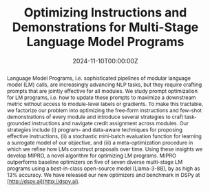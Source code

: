 ---
title: 'Optimizing Instructions and Demonstrations for Multi-Stage Language Model Programs'

# Authors
# If you created a profile for a user (e.g. the default `admin` user), write the username (folder name) here
# and it will be replaced with their full name and linked to their profile.
authors:
  - kristaStar
  - adminStar
  - Josh Purtell
  - David Broman
  - Christopher Potts
  - Matei Zaharia
  - Omar Khattab

date: '2024-11-10T00:00:00Z'
doi: '10.18653/v1/2024.emnlp-main.525'

# Schedule page publish date (NOT publication's date).
publishDate: '2018-10-05T00:00:00Z'

# Publication type.
# Legend: 0 = Uncategorized; 1 = Conference paper; 2 = Journal article;
# 3 = Preprint / Working Paper; 4 = Report; 5 = Book; 6 = Book section;
# 7 = Thesis; 8 = Patent
publication_types: ['1']

# Publication name and optional abbreviated publication name.
publication: 2024 Conference on Empirical Methods in Natural Language Processing (Main Conference)
publication_short: EMNLP 2024

abstract: Language Model Programs, i.e. sophisticated pipelines of modular language model (LM) calls, are increasingly advancing NLP tasks, but they require crafting prompts that are jointly effective for all modules. We study prompt optimization for LM programs, i.e. how to update these prompts to maximize a downstream metric without access to module-level labels or gradients. To make this tractable, we factorize our problem into optimizing the free-form instructions and few-shot demonstrations of every module and introduce several strategies to craft task-grounded instructions and navigate credit assignment across modules. Our strategies include (i) program- and data-aware techniques for proposing effective instructions, (ii) a stochastic mini-batch evaluation function for learning a surrogate model of our objective, and (iii) a meta-optimization procedure in which we refine how LMs construct proposals over time. Using these insights we develop MIPRO, a novel algorithm for optimizing LM programs. MIPRO outperforms baseline optimizers on five of seven diverse multi-stage LM programs using a best-in-class open-source model (Llama-3-8B), by as high as 13% accuracy. We have released our new optimizers and benchmark in DSPy at [http://dspy.ai](http://dspy.ai).

# Summary. An optional shortened abstract.
summary: We present MIPROv2, a language model program optimizer which improves both prompts and fewshot demonstrations for multistage language model programs.  Our strategies include (i) program- and data-aware techniques for proposing effective instructions, (ii) a stochastic mini-batch evaluation function for learning a surrogate model of our objective, and (iii) a meta-optimization procedure in which we refine how LMs construct proposals over time. MIPRO outperforms baseline optimizers on five of seven diverse multi-stage LM programs using a best-in-class open-source model (Llama-3-8B), by as high as 13% accuracy.

tags: []

# Display this page in the Featured widget?
featured: true

# Custom links (uncomment lines below)
# links:
# - name: Custom Link
#   url: http://example.org

url_pdf: 'https://aclanthology.org/2024.emnlp-main.525.pdf'
url_code: 'https://github.com/stanfordnlp/dspy'
url_dataset: 'https://github.com/stanfordnlp/dspy/tree/main/testing'
url_poster: ''
url_project: ''
url_slides: '/publication/mipro/Slides.pdf'
url_source: ''
url_video: 'https://youtu.be/cEiB7_Wl53g'

# Featured image
# To use, add an image named `featured.jpg/png` to your page's folder.
image:
  caption: ''
  focal_point: ''
  preview_only: false

# Associated Projects (optional).
#   Associate this publication with one or more of your projects.
#   Simply enter your project's folder or file name without extension.
#   E.g. `internal-project` references `content/project/internal-project/index.md`.
#   Otherwise, set `projects: []`.
projects:
  - []

# Slides (optional).
#   Associate this publication with Markdown slides.
#   Simply enter your slide deck's filename without extension.
#   E.g. `slides: "example"` references `content/slides/example/index.md`.
#   Otherwise, set `slides: ""`.
slides: ""
---